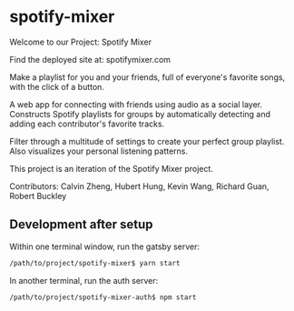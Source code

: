 # spotify-mixer
Welcome to our Project: Spotify Mixer

Find the deployed site at: spotifymixer.com

Make a playlist for you and your friends, full of everyone's favorite songs, with the click of a button.

A web app for connecting with friends using audio as a social layer. Constructs Spotify playlists for groups by automatically detecting and adding each contributor's favorite tracks.

Filter through a multitude of settings to create your perfect group playlist. Also visualizes your personal listening patterns.

This project is an iteration of the Spotify Mixer project.

Contributors: Calvin Zheng, Hubert Hung, Kevin Wang, Richard Guan, Robert Buckley

## Development after setup
Within one terminal window, run the gatsby server:
```bash
/path/to/project/spotify-mixer$ yarn start
```
In another terminal, run the auth server:
```bash
/path/to/project/spotify-mixer-auth$ npm start
```
